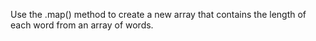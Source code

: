 Use the .map() method to create a new array that contains the length of each word from an array of words.